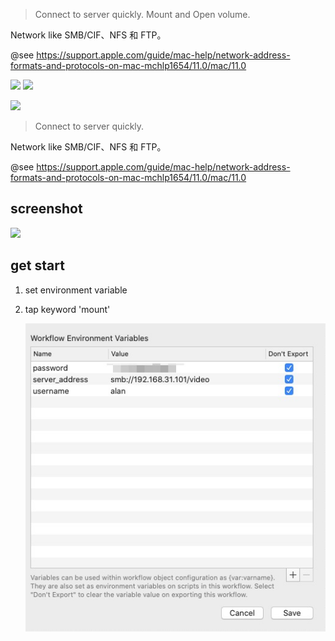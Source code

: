 > Connect to server quickly. Mount and Open volume.

Network like SMB/CIF、NFS 和 FTP。

@see https://support.apple.com/guide/mac-help/network-address-formats-and-protocols-on-mac-mchlp1654/11.0/mac/11.0


![](https://img.shields.io/badge/version-v1.1-green?style=for-the-badge)
[![](https://img.shields.io/badge/download-click-blue?style=for-the-badge)](https://github.com/alanhg/alfred-workflows/raw/master/mount-volume/Mount%20Volume.alfredworkflow)



<!-- more -->
[![](https://img.shields.io/badge/version-v1.0-green)](./Mount%20Volume.alfredworkflow)
> Connect to server quickly.

Network like SMB/CIF、NFS 和 FTP。

@see https://support.apple.com/guide/mac-help/network-address-formats-and-protocols-on-mac-mchlp1654/11.0/mac/11.0

## screenshot

![](./screenshot.gif)

## get start
    
1. set environment variable
2. tap keyword 'mount'

    ![](./screenshot.jpeg)

